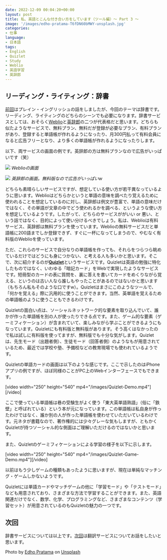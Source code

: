 ```yaml
---
date: 2022-12-09 00:04:20+00:00
layout: post
title: 私、英語とこんな付き合い方をしています（ツール編）〜 Part 3 〜
image: '/images/edho-pratama-T6fDN60bMWY-unsplash.jpg'
categories:
- 仕事
language:
- 日本語
tags:
- English
- Quizlet
- Study
- Weblio
- 英語学習
- 英辞郎
---
```


## リーディング・ライティング：辞書


[前回](https://blog.shin.do/2022/12/how-i-work-with-english-with-tools-part2/)はプレイン・イングリッシュの話をしましたが、今回のテーマは辞書です。リーディング、ライティングのどちらのシーンでも必要になります。辞書サービスとしては、おそらく[Weblio](https://ejje.weblio.jp/)と[英辞郎](https://eow.alc.co.jp/)の二つが代表格だと思います。どちらも似たようなサービスで、無料プラン、無料だが登録が必要なプラン、有料プランがあり、登録すると単語帳が作れるようになったり、月300円払って有料会員になると広告フリーとなり、より多くの単語帳が作れるようになったりします。

以下、両サービスの画面の例です。英辞郎の方は無料プランなので広告がいっぱいです（笑）

![]({{site.baseurl}}/images/Weblio.png)
*Weblioの画面*

![]({{site.baseurl}}/images/Eijiro.png)
*英辞郎の画面。無料版なので広告がいっぱいw*

どちらも素晴らしいサービスですが、想定している使い方が若干異なっているように思います。Weblioはどちらかというと単語の意味を調べたり覚えるために使われることを想定しているのに対し、英辞郎は例文が豊富で、単語の意味だけではなく、その単語が文章の中でどう使われるかを調べる、というような使い方を想定しているようです。したがって、どちらのサービスががいい or 悪い、という話ではなく、目的によって使い分けるべきでしょう。私は、Weblioは有料サービス、英辞郎は無料プランを使っています。Weblioの無料サービスだと単語帳に200語までしか登録できず、すぐに一杯になってしまうので、やむなく有料版のWeblioを使っています。

ただ、これらのサービスで自分なりの単語帳を作っても、それらをつらつら眺めているだけではどうにも身につかない、と考える人も多いかと思います。そこで、次に紹介するのが[**Quizlet**](https://quizlet.com/)というサービスです。Quizletは英語の勉強に特化したものではなく、いわゆる「暗記カード」をWebで実現したようなサービスです。短冊型のカードの表に質問を、裏に答えを書いてカードをめくりながら覚える、というのは古い人なら誰しもやったことがあるのではないかと思います（もちろん私もそのような口ですw）。Quizletはまさにこのようなツールで、「何かを覚える」際に汎用的に使うことができます。当然、英単語を覚えるための単語帳のように使うこともできるわけです。

Quizletの面白い点は、ソーシャルネットワーク的な要素を取り込んでいて、誰かが作った単語帳を別の人が使ったりできる点です。また、ゲーム的な要素（ゲーミフィケーション）が含まれていて、楽しみながら学ぶことができるようにもなっています。Quizletにも有料版と無料版があります。そう高くはなかったので私は試しに有料版を使ってますが、無料版でも十分な気がします。Quizletは、先生モード（出題者側）、生徒モード（回答者側）のようなもが用意されているため、最近では学校や塾、予備校などの教育現場でも使われているようです。

Quizletの単語カードの画面は以下のような感じです。ここで示したのはiPhoneアプリの例ですが、ほぼ同様のことがPC上のWebインターフェースでもできます。

[video width="250" height="540" mp4="/images/Quizlet-Demo.mp4"][/video]

ここで使っている単語帳は巷の受験生がよく使う「東大英単語熟語」（俗に「鉄壁」と呼ばれている）という本が元になっています。この単語帳は私自身が作ったわけではなく、誰か別の人が作った単語帳を使わせていただいているわけです。元ネタが書籍なので、著作権的には少々グレーな気もしますが、ともかくQuizletが持つソーシャル的な側面はご理解いただけるのではないかと思います。

また、Quizletのゲーミフィケーションによる学習の様子を以下に示します。

[video width="250" height="540" mp4="/images/Quizlet-Game-Demo.mp4"][/video]

以前はもう少しゲームの種類もあったように思いますが、現在は単純なマッチング・ゲームしかないようです。

Quizletには単語カードやマッチゲームの他に「学習モード」や「テストモード」なども用意されており、さまざまな方法で学習することができます。また、英語関連だけでなく、数学、化学、プログラミングなど、さまざまなコンテンツ（学習セット）が用意されているのもQuizletの魅力の一つです。


## 次回


辞書サービスについては以上です。[次回](https://blog.shin.do/2022/12/how-i-work-with-english-with-tools-part4/)は翻訳サービスについてお話をしたいと思います。

Photo by [Edho Pratama](https://unsplash.com/ja/@edhoradic?utm_source=unsplash&utm_medium=referral&utm_content=creditCopyText) on [Unsplash](https://unsplash.com/s/photos/dictionary?utm_source=unsplash&utm_medium=referral&utm_content=creditCopyText)
